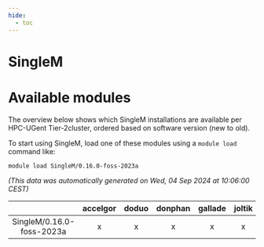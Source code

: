 ```yaml
---
hide:
  - toc
---
```


SingleM
=======

# Available modules


The overview below shows which SingleM installations are available per HPC-UGent Tier-2cluster, ordered based on software version (new to old).

To start using SingleM, load one of these modules using a `module load` command like:

```shell
module load SingleM/0.16.0-foss-2023a
```

*(This data was automatically generated on Wed, 04 Sep 2024 at 10:06:00 CEST)*  

| |accelgor|doduo|donphan|gallade|joltik|shinx|skitty|
| :---: | :---: | :---: | :---: | :---: | :---: | :---: | :---: |
|SingleM/0.16.0-foss-2023a|x|x|x|x|x|x|x|
